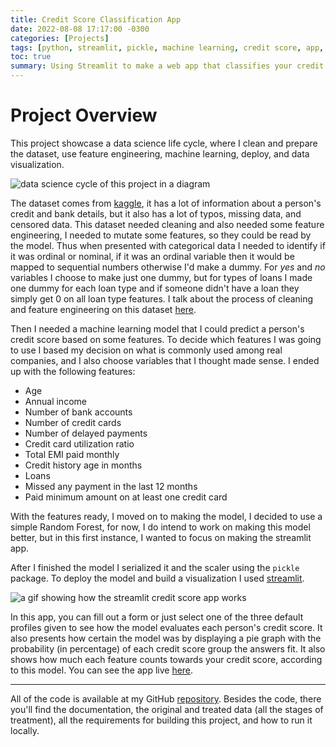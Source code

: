 ```yaml
---
title: Credit Score Classification App
date: 2022-08-08 17:17:00 -0300
categories: [Projects]
tags: [python, streamlit, pickle, machine learning, credit score, app, data visualization, data science, random forest]
toc: true
summary: Using Streamlit to make a web app that classifies your credit score using Python
---
```


# Project Overview

This project showcase a data science life cycle, where I clean and prepare the dataset, use feature engineering, machine learning, deploy, and data visualization.

![data science cycle of this project in a diagram](https://ik.imagekit.io/devmedeiros/data-science-cycle_QZwyHaXsP.png?ik-sdk-version=javascript-1.4.3&updatedAt=1659975338736#center)

The dataset comes from [kaggle](https://www.kaggle.com/datasets/parisrohan/credit-score-classification?select=train.csv), it has a lot of information about a person's credit and bank details, but it also has a lot of typos, missing data, and censored data. This dataset needed cleaning and also needed some feature engineering, I needed to mutate some features, so they could be read by the model. Thus when presented with categorical data I needed to identify if it was ordinal or nominal, if it was an ordinal variable then it would be mapped to sequential numbers otherwise I'd make a dummy. For _yes_ and _no_ variables I choose to make just one dummy, but for types of loans I made one dummy for each loan type and if someone didn't have a loan they simply get 0 on all loan type features. I talk about the process of cleaning and feature engineering on this dataset [here](/post/data-cleaning-credit-score/).

Then I needed a machine learning model that I could predict a person's credit score based on some features. To decide which features I was going to use I based my decision on what is commonly used among real companies, and I also choose variables that I thought made sense. I ended up with the following features:

- Age
- Annual income
- Number of bank accounts
- Number of credit cards
- Number of delayed payments
- Credit card utilization ratio
- Total EMI paid monthly
- Credit history age in months
- Loans
- Missed any payment in the last 12 months
- Paid minimum amount on at least one credit card

With the features ready, I moved on to making the model, I decided to use a simple Random Forest, for now, I do intend to work on making this model better, but in this first instance, I wanted to focus on making the streamlit app.

After I finished the model I serialized it and the scaler using the `pickle` package. To deploy the model and build a visualization I used [streamlit](https://streamlit.io/).

![a gif showing how the streamlit credit score app works](https://user-images.githubusercontent.com/33239902/183321842-be97fb04-f00b-4b62-8e6e-2b53d25335a0.gif)

In this app, you can fill out a form or just select one of the three default profiles given to see how the model evaluates each person's credit score. It also presents how certain the model was by displaying a pie graph with the probability (in percentage) of each credit score group the answers fit. It also shows how much each feature counts towards your credit score, according to this model. You can see the app live [here](https://devmedeiros-credit-score-classification-appstreamlit-app-fcakrl.streamlitapp.com/).

---

All of the code is available at my GitHub [repository](https://github.com/devmedeiros/credit-score-classification-app). Besides the code, there you'll find the documentation, the original and treated data (all the stages of treatment), all the requirements for building this project, and how to run it locally.